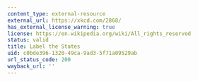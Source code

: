 ```yaml
---
content_type: external-resource
external_url: https://xkcd.com/2868/
has_external_license_warning: true
license: https://en.wikipedia.org/wiki/All_rights_reserved
status: valid
title: Label the States
uid: c0bde396-1320-49ca-9ad3-5f71a09529ab
url_status_code: 200
wayback_url: ''
---
```

